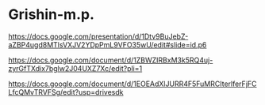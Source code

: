 # Grishin-m.p.
https://docs.google.com/presentation/d/1Dtv9BuJebZ-aZBP4ugd8MTlsVXJV2YDpPmL9VFO35wU/edit#slide=id.p6

https://docs.google.com/document/d/1ZBWZIRBxM3k5RQ4uj-zyrGfTXdix7bglw2J04UXZ7Xc/edit?pli=1

https://docs.google.com/document/d/1EOEAdXlJURR4F5FuMRCIterlferFjFCLfcQMvTRVFSg/edit?usp=drivesdk
